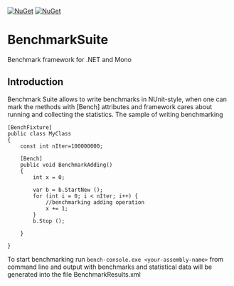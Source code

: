 [![NuGet](https://img.shields.io/nuget/v/BenchmarkSuite.ConsoleRunner.svg)](http://www.nuget.org/packages/BenchmarkSuite.ConsoleRunner/)
[![NuGet](https://img.shields.io/nuget/v/BenchmarkSuite.Framework.svg)](http://www.nuget.org/packages/BenchmarkSuite.Framework/)


BenchmarkSuite
==============

Benchmark framework for .NET and Mono

Introduction
--------------

Benchmark Suite allows to write benchmarks in NUnit-style, when one can mark the methods with [Bench] attributes and framework cares about running and collecting the statistics. The sample of writing benchmarking

	[BenchFixture]
	public class MyClass
	{
        const int nIter=100000000;

		[Bench]
		public void BenchmarkAdding()
		{
			int x = 0;

			var b = b.StartNew ();
            for (int i = 0; i < nIter; i++) {
            	//benchmarking adding operation
				x += 1;
			}
			b.Stop ();

		}

	}

To start benchmarking run `bench-console.exe <your-assembly-name>` from command line and output with benchmarks and statistical data will be generated into the file BenchmarkResults.xml



  
